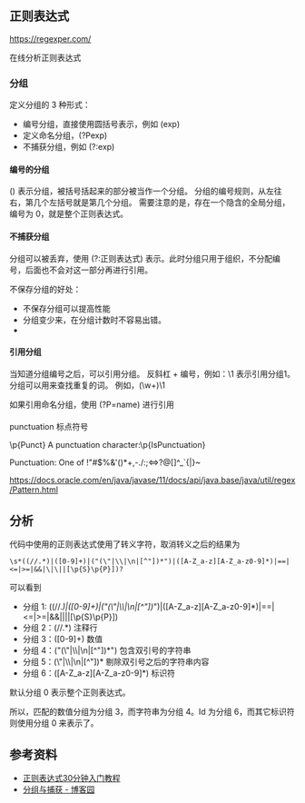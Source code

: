 
## 正则表达式

https://regexper.com/

在线分析正则表达式

### 分组

定义分组的 3 种形式：
* 编号分组，直接使用圆括号表示，例如 (exp)
* 定义命名分组，(?P<name>exp)
* 不捕获分组，例如 (?:exp)

#### 编号的分组
() 表示分组，被括号括起来的部分被当作一个分组。
分组的编号规则，从左往右，第几个左括号就是第几个分组。
需要注意的是，存在一个隐含的全局分组，编号为 0，就是整个正则表达式。

#### 不捕获分组
分组可以被丢弃，使用 (?:正则表达式) 表示。此时分组只用于组织，不分配编号，后面也不会对这一部分再进行引用。

不保存分组的好处：
* 不保存分组可以提高性能
* 分组变少来，在分组计数时不容易出错。
* 

#### 引用分组
当知道分组编号之后，可以引用分组。
反斜杠 + 编号，例如：\1 表示引用分组1。
分组可以用来查找重复的词。
例如，(\w+)\1

如果引用命名分组，使用 (?P=name) 进行引用

####
  
punctuation 标点符号
  
\\p{Punct} A punctuation character:\p{IsPunctuation}
  
Punctuation: One of !"#$%&'()*+,-./:;<=>?@[\]^_`{|}~
  
https://docs.oracle.com/en/java/javase/11/docs/api/java.base/java/util/regex/Pattern.html
  
  
## 分析

代码中使用的正则表达式使用了转义字符，取消转义之后的结果为
```
\s*((//.*)|([0-9]+)|("(\"|\\|\n|[^"])*")|([A-Z_a-z][A-Z_a-z0-9]*)|==|<=|>=|&&|\|\||[\p{S}\p{P}])?
```

可以看到

* 分组 1: ((//.*)|([0-9]+)|("(\\"|\\\\|\\n|[^"])*")|([A-Z_a-z][A-Z_a-z0-9]*)|==|<=|>=|&&|\|\||[\p{S}\p{P}])
* 分组 2：(//.*)                        注释行
* 分组 3：([0-9]+)                      数值
* 分组 4：("(\\"|\\\\|\\n|[^"])*")          包含双引号的字符串
* 分组 5：(\\"|\\\\|\\n|[^"])*              剔除双引号之后的字符串内容
* 分组 6：([A-Z_a-z][A-Z_a-z0-9]*)      标识符

默认分组 0 表示整个正则表达式。

所以，匹配的数值分组为分组 3，而字符串为分组 4。Id 为分组 6，而其它标识符则使用分组 0 来表示了。


## 参考资料
* [正则表达式30分钟入门教程](ttps://www.cnblogs.com/ljhdo/p/10678281.html)
* [分组与捕获 - 博客园](https://deerchao.cn/tutorials/regex/regex.htm)

